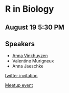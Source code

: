 # R in Biology

## August 19 5:30 PM 
## Speakers

- [Anna Vinkhuyzen](https://github.com/rladies/meetup-presentations_brisbane/blob/master/2020/08/20200818_R_for_biology.Rmd)
- Valentine Murigneux
- Anna Jaeschke

[twitter invitation](https://twitter.com/RLadiesBrisbane/status/1289016463467008002)

[Meetup event](https://www.meetup.com/rladies-brisbane/events/272075776/)
